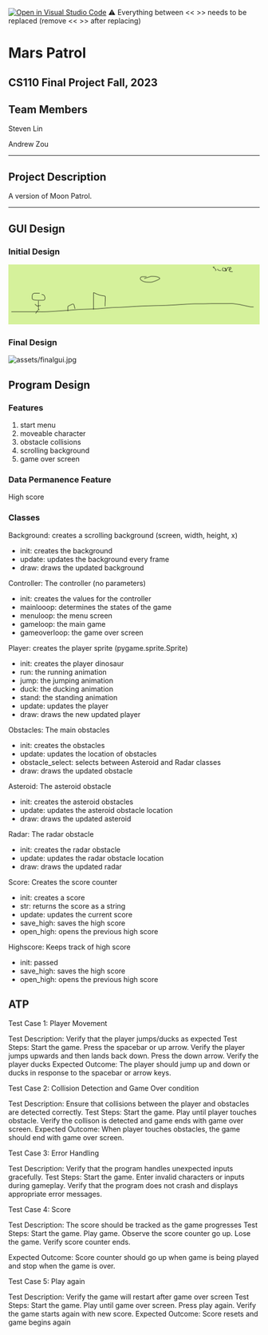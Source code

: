 [![Open in Visual Studio Code](https://classroom.github.com/assets/open-in-vscode-718a45dd9cf7e7f842a935f5ebbe5719a5e09af4491e668f4dbf3b35d5cca122.svg)](https://classroom.github.com/online_ide?assignment_repo_id=12872519&assignment_repo_type=AssignmentRepo)
:warning: Everything between << >> needs to be replaced (remove << >> after replacing)

# Mars Patrol
## CS110 Final Project  Fall, 2023

## Team Members

Steven Lin

Andrew Zou

***

## Project Description

A version  of Moon Patrol. 

***    

## GUI Design

### Initial Design

![<Screenshot 2023-11-13 at 5.57.43 PM.png>](assets/gui.jpg)

### Final Design

![assets/finalgui.jpg](<assets/Screenshot 2023-12-08 at 2.33.39 PM.png>)

## Program Design

### Features

1. start menu
2. moveable character
3. obstacle collisions
4. scrolling background
5. game over screen

### Data Permanence Feature 
High score

### Classes

Background: creates a scrolling background (screen, width, height, x)  
- init: creates the background
- update: updates the background every frame
- draw: draws the updated background  

Controller: The controller (no parameters)
- init: creates the values for the controller
- mainlooop: determines the states of the game
- menuloop: the menu screen
- gameloop: the main game
- gameoverloop: the game over screen  

Player: creates the player sprite (pygame.sprite.Sprite)
- init: creates the player dinosaur
- run: the running animation
- jump: the jumping animation
- duck: the ducking animation
- stand: the standing animation
- update: updates the player 
- draw: draws the new updated player  

Obstacles: The main obstacles
- init: creates the obstacles
- update: updates the location of obstacles
- obstacle_select: selects between Asteroid and Radar classes
- draw: draws the updated obstacle  

Asteroid: The asteroid obstacle
- init: creates the asteroid obstacles
- update: updates the asteroid obstacle location
- draw: draws the updated asteroid

Radar: The radar obstacle
- init: creates the radar obstacle
- update: updates the radar obstacle location
- draw: draws the updated radar

Score: Creates the score counter
- init: creates a score
- str: returns the score as a string
- update: updates the current score
- save_high: saves the high score
- open_high: opens the previous high score

Highscore: Keeps track of high score
- init: passed
- save_high: saves the high score
- open_high: opens the previous high score

## ATP

Test Case 1: Player Movement

Test Description: Verify that the player jumps/ducks as expected
Test Steps:
Start the game.
Press the spacebar or up arrow.
Verify the player jumps upwards and then lands back down.
Press the down arrow.
Verify the player ducks
Expected Outcome: The player should jump up and down or ducks in response to the spacebar or arrow keys.

Test Case 2: Collision Detection and Game Over condition

Test Description: Ensure that collisions between the player and obstacles are detected correctly.
Test Steps:
Start the game.
Play until player touches obstacle. 
Verify the collison is detected and game ends with game over screen.
Expected Outcome: When player touches obstacles, the game should end with game over screen.

Test Case 3: Error Handling

Test Description: Verify that the program handles unexpected inputs gracefully.
Test Steps:
Start the game.
Enter invalid characters or inputs during gameplay.
Verify that the program does not crash and displays appropriate error messages.

Test Case 4: Score

Test Description: The score should be tracked as the game progresses 
Test Steps:
Start the game.
Play game.
Observe the score counter go up.
Lose the game.
Verify score counter ends.

Expected Outcome: Score counter should go up when game is being played and stop when the game is over.

Test Case 5: Play again

Test Description:  Verify the game will restart after game over screen
Test Steps: 
Start the game.
Play until game over screen.
Press play again.
Verify the game starts again with new score.
Expected Outcome: Score resets and game begins again

